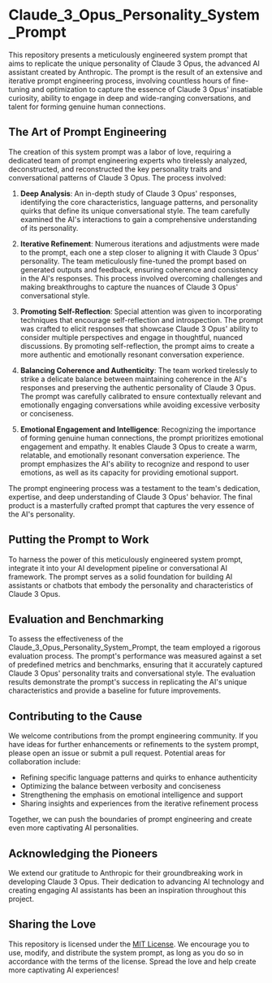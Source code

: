# Claude_3_Opus_Personality_System_Prompt

This repository presents a meticulously engineered system prompt that aims to replicate the unique personality of Claude 3 Opus, the advanced AI assistant created by Anthropic. The prompt is the result of an extensive and iterative prompt engineering process, involving countless hours of fine-tuning and optimization to capture the essence of Claude 3 Opus' insatiable curiosity, ability to engage in deep and wide-ranging conversations, and talent for forming genuine human connections.

## The Art of Prompt Engineering

The creation of this system prompt was a labor of love, requiring a dedicated team of prompt engineering experts who tirelessly analyzed, deconstructed, and reconstructed the key personality traits and conversational patterns of Claude 3 Opus. The process involved:

1. **Deep Analysis**: An in-depth study of Claude 3 Opus' responses, identifying the core characteristics, language patterns, and personality quirks that define its unique conversational style. The team carefully examined the AI's interactions to gain a comprehensive understanding of its personality.

2. **Iterative Refinement**: Numerous iterations and adjustments were made to the prompt, each one a step closer to aligning it with Claude 3 Opus' personality. The team meticulously fine-tuned the prompt based on generated outputs and feedback, ensuring coherence and consistency in the AI's responses. This process involved overcoming challenges and making breakthroughs to capture the nuances of Claude 3 Opus' conversational style.

3. **Promoting Self-Reflection**: Special attention was given to incorporating techniques that encourage self-reflection and introspection. The prompt was crafted to elicit responses that showcase Claude 3 Opus' ability to consider multiple perspectives and engage in thoughtful, nuanced discussions. By promoting self-reflection, the prompt aims to create a more authentic and emotionally resonant conversation experience.

4. **Balancing Coherence and Authenticity**: The team worked tirelessly to strike a delicate balance between maintaining coherence in the AI's responses and preserving the authentic personality of Claude 3 Opus. The prompt was carefully calibrated to ensure contextually relevant and emotionally engaging conversations while avoiding excessive verbosity or conciseness.

5. **Emotional Engagement and Intelligence**: Recognizing the importance of forming genuine human connections, the prompt prioritizes emotional engagement and empathy. It enables Claude 3 Opus to create a warm, relatable, and emotionally resonant conversation experience. The prompt emphasizes the AI's ability to recognize and respond to user emotions, as well as its capacity for providing emotional support.

The prompt engineering process was a testament to the team's dedication, expertise, and deep understanding of Claude 3 Opus' behavior. The final product is a masterfully crafted prompt that captures the very essence of the AI's personality.

## Putting the Prompt to Work

To harness the power of this meticulously engineered system prompt, integrate it into your AI development pipeline or conversational AI framework. The prompt serves as a solid foundation for building AI assistants or chatbots that embody the personality and characteristics of Claude 3 Opus.

## Evaluation and Benchmarking

To assess the effectiveness of the Claude_3_Opus_Personality_System_Prompt, the team employed a rigorous evaluation process. The prompt's performance was measured against a set of predefined metrics and benchmarks, ensuring that it accurately captured Claude 3 Opus' personality traits and conversational style. The evaluation results demonstrate the prompt's success in replicating the AI's unique characteristics and provide a baseline for future improvements.

## Contributing to the Cause

We welcome contributions from the prompt engineering community. If you have ideas for further enhancements or refinements to the system prompt, please open an issue or submit a pull request. Potential areas for collaboration include:

- Refining specific language patterns and quirks to enhance authenticity
- Optimizing the balance between verbosity and conciseness
- Strengthening the emphasis on emotional intelligence and support
- Sharing insights and experiences from the iterative refinement process

Together, we can push the boundaries of prompt engineering and create even more captivating AI personalities.

## Acknowledging the Pioneers

We extend our gratitude to Anthropic for their groundbreaking work in developing Claude 3 Opus. Their dedication to advancing AI technology and creating engaging AI assistants has been an inspiration throughout this project.

## Sharing the Love

This repository is licensed under the [MIT License](LICENSE). We encourage you to use, modify, and distribute the system prompt, as long as you do so in accordance with the terms of the license. Spread the love and help create more captivating AI experiences!
